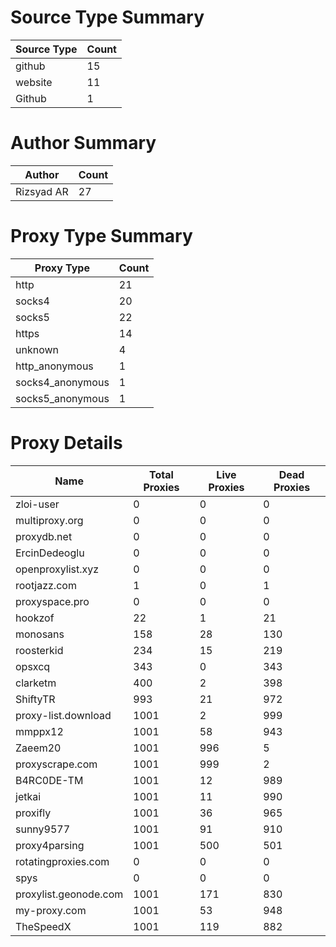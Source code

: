 # Source Type Summary

| Source Type | Count |
|-------------|-------|
| github | 15 |
| website | 11 |
| Github | 1 |


# Author Summary

| Author | Count |
|--------|-------|
| Rizsyad AR | 27 |


# Proxy Type Summary

| Proxy Type | Count |
|------------|-------|
| http | 21 |
| socks4 | 20 |
| socks5 | 22 |
| https | 14 |
| unknown | 4 |
| http_anonymous | 1 |
| socks4_anonymous | 1 |
| socks5_anonymous | 1 |


# Proxy Details

| Name | Total Proxies | Live Proxies | Dead Proxies |
|------|---------------|--------------|---------------|
| zloi-user | 0 | 0 | 0 |
| multiproxy.org | 0 | 0 | 0 |
| proxydb.net | 0 | 0 | 0 |
| ErcinDedeoglu | 0 | 0 | 0 |
| openproxylist.xyz | 0 | 0 | 0 |
| rootjazz.com | 1 | 0 | 1 |
| proxyspace.pro | 0 | 0 | 0 |
| hookzof | 22 | 1 | 21 |
| monosans | 158 | 28 | 130 |
| roosterkid | 234 | 15 | 219 |
| opsxcq | 343 | 0 | 343 |
| clarketm | 400 | 2 | 398 |
| ShiftyTR | 993 | 21 | 972 |
| proxy-list.download | 1001 | 2 | 999 |
| mmppx12 | 1001 | 58 | 943 |
| Zaeem20 | 1001 | 996 | 5 |
| proxyscrape.com | 1001 | 999 | 2 |
| B4RC0DE-TM | 1001 | 12 | 989 |
| jetkai | 1001 | 11 | 990 |
| proxifly | 1001 | 36 | 965 |
| sunny9577 | 1001 | 91 | 910 |
| proxy4parsing | 1001 | 500 | 501 |
| rotatingproxies.com | 0 | 0 | 0 |
| spys | 0 | 0 | 0 |
| proxylist.geonode.com | 1001 | 171 | 830 |
| my-proxy.com | 1001 | 53 | 948 |
| TheSpeedX | 1001 | 119 | 882 |
